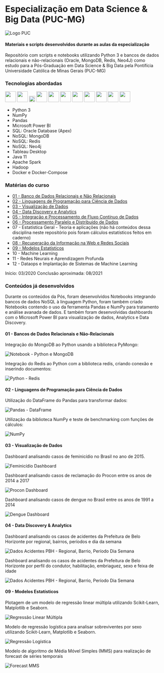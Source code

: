 # Especialização em Data Science & Big Data (PUC-MG)
![Logo PUC](https://uploaddeimagens.com.br/images/002/886/539/original/puc_minas_logo.png?1600486444)
#### Materiais e scripts desenvolvidos durante as aulas da especialização

Repositório com scripts e notebooks utilizando Python 3 e bancos de dados relacionais e não-relacionais (Oracle, MongoDB, Redis, Neo4J) como estudo para a Pós-Graduação em Data Science &amp; Big Data pela Pontifícia Universidade Católica de Minas Gerais (PUC-MG)

### Tecnologias abordadas

<span><img height="35px" src="https://cdn.svgporn.com/logos/python.svg"></span>
<span><img height="35px" src="https://cdn.svgporn.com/logos/postgresql.svg"></span>
<span><img height="20px" src="https://cdn.svgporn.com/logos/oracle.svg"></span>
<span><img height="35px" src="https://cdn.svgporn.com/logos/neo4j.svg"></span>
<span><img height="35px" src="https://cdn.svgporn.com/logos/mongodb.svg"></span>
<span><img height="35px" src="https://cdn.svgporn.com/logos/redis.svg"></span>
<span><img height="35px" src="https://cdn.svgporn.com/logos/docker.svg"></span>
<span><img height="35px" src="https://cdn.svgporn.com/logos/java.svg"></span>
<span><img height="35px" src="https://cdn.svgporn.com/logos/git.svg"></span>
<span><img height="35px" src="https://cdn.svgporn.com/logos/apache.svg"></span>
<span><img height="35px" src="https://cdn.svgporn.com/logos/hadoop.svg"></span>

* Python 3
* NumPy
* Pandas
* Microsoft Power BI
* SQL: Oracle Database (Apex)
* NoSQL: MongoDB
* NoSQL: Redis
* NoSQL: Neo4j
* Tableau Desktop
* Java 11
* Apache Spark
* Hadoop
* Docker e Docker-Compose

### Matérias do curso

* [01 - Banco de Dados Relacionais e Não Relacionais](https://github.com/vhnegrisoli/materiais-pos-graduacao/tree/master/01%20-%20Bancos%20de%20Dados%20Relacionais%20e%20N%C3%A3o-Relacionais)
* [02 - Linguagens de Programação para Ciência de Dados](https://github.com/vhnegrisoli/materiais-pos-graduacao/tree/master/02%20-%20Linguagens%20de%20Programa%C3%A7%C3%A3o%20Para%20Ci%C3%AAncia%20de%20Dados)
* [03 - Visualização de Dados](https://github.com/vhnegrisoli/materiais-pos-graduacao/tree/master/03%20-%20Visualiza%C3%A7%C3%A3o%20de%20Dados)
* [04 - Data Discovery e Analytics](https://github.com/vhnegrisoli/materiais-pos-graduacao/tree/master/04%20-%20Data%20Discovery%20%26%20Analytics)
* [05 - Integração e Processamento de Fluxo Contínuo de Dados](https://github.com/vhnegrisoli/materiais-pos-graduacao/tree/master/05%20-%20Integra%C3%A7%C3%A3o%20e%20Fluxo%20Cont%C3%ADnuo%20de%20Dados)
* [06 - Processamento Paralelo e Distribuído de Dados](https://github.com/vhnegrisoli/materiais-pos-graduacao/tree/master/06%20-%20Processamento%20Paralelo%20e%20Distribu%C3%ADdo%20de%20Dados)
* 07 - Estatística Geral - Teoria e aplicações (não há conteúdos dessa disciplina neste repositório pois foram cálculos estatísticos feitos em caderno)
* [08 - Recuperação da Informação na Web e Redes Sociais](https://github.com/vhnegrisoli/materiais-pos-graduacao/tree/master/08%20-%20Recupera%C3%A7%C3%A3o%20da%20Informa%C3%A7%C3%A3o%20na%20Web%20e%20em%20Redes%20Sociais) 
* [09 - Modelos Estatísticos](https://github.com/vhnegrisoli/materiais-pos-graduacao/tree/master/09%20-%20Modelos%20Estat%C3%ADsticos)
* 10 - Machine Learning
* 11 - Redes Neurais e Aprendizagem Profunda
* 12 - Dataops e Implantação de Sistemas de Machine Learning

Início: 03/2020
Conclusão aproximada: 08/2021

### Conteúdos já desenvolvidos

Durante os conteúdos da Pós, foram desenvolvidos Notebooks integrando bancos de dados NoSQL à linguagem Python, foram também criado Notebooks contendo o uso da ferramenta Pandas e NumPy para tratamento e análise avanada de dados. E também foram desenvolvidas dashboards com o Microsoft Power BI para visualização de dados, Analytics e Data Discovery.

#### 01 - Bancos de Dados Relacionais e Não-Relacionais

Integração do MongoDB ao Python usando a biblioteca PyMongo:

![Notebook - Python e MongoDB](https://uploaddeimagens.com.br/images/002/735/445/original/pymong.png?1593369159)

Integração do Redis ao Python com a biblioteca redis, criando conexão e inserindo documentos:

![Python - Redis](https://uploaddeimagens.com.br/images/002/735/458/original/redis.png?1593369479)

#### 02 - Linguagens de Programação para Ciência de Dados

Utilização do DataFrame do Pandas para transformar dados:

![Pandas - DataFrame](https://uploaddeimagens.com.br/images/002/735/450/original/dataframes.png?1593369299)

Utilização da biblioteca NumPy e teste de benchmarking com funções de cálculos:

![NumPy](https://uploaddeimagens.com.br/images/002/735/453/original/numpy.png?1593369412)

#### 03 - Visualização de Dados

Dashboard analisando casos de feminicídio no Brasil no ano de 2015.

![Feminicídio Dashboard](https://github.com/vhnegrisoli/materiais-pos-graduacao/blob/master/03%20-%20Visualiza%C3%A7%C3%A3o%20de%20Dados/Dashboards/Casos%20de%20Feminic%C3%ADdio%2001.png)

Dashboard analisando casos de reclamação do Procon entre os anos de 2014 a 2017

![Procon Dashboard](https://github.com/vhnegrisoli/materiais-pos-graduacao/blob/master/03%20-%20Visualiza%C3%A7%C3%A3o%20de%20Dados/Dashboards/Reclama%C3%A7%C3%B5es%20do%20Procon%2001.png)

Dashboard analisando casos de dengue no Brasil entre os anos de 1991 a 2014

![Dengue Dashboard](https://github.com/vhnegrisoli/materiais-pos-graduacao/blob/master/03%20-%20Visualiza%C3%A7%C3%A3o%20de%20Dados/Dashboards/Casos%20de%20Dengue%2001.png)

#### 04 - Data Discovery & Analytics

Dashboard analisando os casos de acidentes da Prefeitura de Belo Horizonte por regional, bairros, períodos e dia da semana

![Dados Acidentes PBH - Regional, Barrio, Período Dia Semana](https://github.com/vhnegrisoli/materiais-pos-graduacao/blob/master/04%20-%20Data%20Discovery%20%26%20Analytics/Dashboards%20Power%20BI/Dashboard%2001%20-%20An%C3%A1lise%20Regional%2C%20Bairro%20e%20Per%C3%ADodos.png)

Dashboard analisando os casos de acidentes da Prefeitura de Belo Horizonte por perfil do condutor, habilitação, embriaguez, sexo e feixa de idade

![Dados Acidentes PBH - Regional, Barrio, Período Dia Semana](https://github.com/vhnegrisoli/materiais-pos-graduacao/blob/master/04%20-%20Data%20Discovery%20%26%20Analytics/Dashboards%20Power%20BI/Dashboard%2004%20-%20An%C3%A1lise%20por%20Perfil%20do%20Envolvido.png)

#### 09 - Modelos Estatísticos

Plotagem de um modelo de regressão linear múltipla utilizando Scikit-Learn, Matplotlib e Seaborn.

![Regressão Linear Múltipla](https://github.com/vhnegrisoli/materiais-pos-graduacao/blob/master/09%20-%20Modelos%20Estat%C3%ADsticos/imgs/01%20-%20Regress%C3%A3o%20Linear.png)

Modelo de regressão logística para analisar sobreviventes por sexo utilizando Scikit-Learn, Matplotlib e Seaborn.

![Regressão Logística](https://github.com/vhnegrisoli/materiais-pos-graduacao/blob/master/09%20-%20Modelos%20Estat%C3%ADsticos/imgs/02%20-%20Regress%C3%A3o%20Log%C3%ADstica.png)

Modelo de algoritmo de Média Móvel Simples (MMS) para realização de forecast de séries temporais

![Forecast MMS](https://github.com/vhnegrisoli/materiais-pos-graduacao/blob/master/09%20-%20Modelos%20Estat%C3%ADsticos/imgs/03%20-%20S%C3%A9ries%20Temporais%20Forecast%20M%C3%A9dia%20Movel%20Simples.png)
